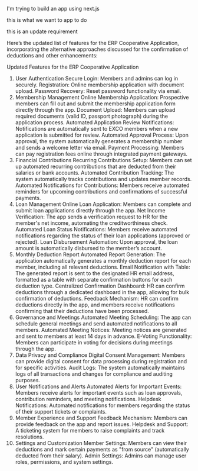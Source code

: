 I'm trying to build an app using next.js 


this is what we want to app to do

this is an update requirement

Here’s the updated list of features for the ERP Cooperative Application, incorporating the alternative approaches discussed for the confirmation of deductions and other enhancements:

Updated Features for the ERP Cooperative Application
1. User Authentication
Secure Login: Members and admins can log in securely.
Registration: Online membership application with document upload.
Password Recovery: Reset password functionality via email.
2. Membership Management
Online Membership Application:
Prospective members can fill out and submit the membership application form directly through the app.
Document Upload:
Members can upload required documents (valid ID, passport photograph) during the application process.
Automated Application Review Notifications:
Notifications are automatically sent to EXCO members when a new application is submitted for review.
Automated Approval Process:
Upon approval, the system automatically generates a membership number and sends a welcome letter via email.
Payment Processing:
Members can pay registration fees online through integrated payment gateways.
3. Financial Contributions
Recurring Contributions Setup:
Members can set up automated recurring contributions that are deducted from their salaries or bank accounts.
Automated Contribution Tracking:
The system automatically tracks contributions and updates member records.
Automated Notifications for Contributions:
Members receive automated reminders for upcoming contributions and confirmations of successful payments.
4. Loan Management
Online Loan Application:
Members can complete and submit loan applications directly through the app.
Net Income Verification:
The app sends a verification request to HR for the member's net income, automating the creditworthiness check.
Automated Loan Status Notifications:
Members receive automated notifications regarding the status of their loan applications (approved or rejected).
Loan Disbursement Automation:
Upon approval, the loan amount is automatically disbursed to the member’s account.
5. Monthly Deduction Report
Automated Report Generation:
The application automatically generates a monthly deduction report for each member, including all relevant deductions.
Email Notification with Table:
The generated report is sent to the designated HR email address, formatted as a table with separate confirmation buttons for each deduction type.
Centralized Confirmation Dashboard:
HR can confirm deductions through a dedicated dashboard in the app, allowing for bulk confirmation of deductions.
Feedback Mechanism:
HR can confirm deductions directly in the app, and members receive notifications confirming that their deductions have been processed.
6. Governance and Meetings
Automated Meeting Scheduling:
The app can schedule general meetings and send automated notifications to all members.
Automated Meeting Notices:
Meeting notices are generated and sent to members at least 14 days in advance.
E-Voting Functionality:
Members can participate in voting for decisions during meetings through the app.
7. Data Privacy and Compliance
Digital Consent Management:
Members can provide digital consent for data processing during registration and for specific activities.
Audit Logs:
The system automatically maintains logs of all transactions and changes for compliance and auditing purposes.
8. User Notifications and Alerts
Automated Alerts for Important Events:
Members receive alerts for important events such as loan approvals, contribution reminders, and meeting notifications.
Helpdesk Notifications:
Automated notifications for members regarding the status of their support tickets or complaints.
9. Member Experience and Support
Feedback Mechanism:
Members can provide feedback on the app and report issues.
Helpdesk and Support:
A ticketing system for members to raise complaints and track resolutions.
10. Settings and Customization
Member Settings:
Members can view their deductions and mark certain payments as "from source" (automatically deducted from their salary).
Admin Settings:
Admins can manage user roles, permissions, and system settings.
